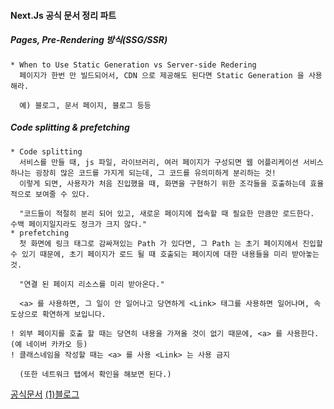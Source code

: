 #### Next.Js 공식 문서 정리 파트

##### Pages, Pre-Rendering 방식(SSG/SSR)

```
* When to Use Static Generation vs Server-side Redering
  페이지가 한번 만 빌드되어서, CDN 으로 제공해도 된다면 Static Generation 을 사용해라.

  예) 블로그, 문서 페이지, 블로그 등등
```

##### Code splitting & prefetching

```
* Code splitting
  서비스를 만들 때, js 파일, 라이브러리, 여러 페이지가 구성되면 웹 어플리케이션 서비스 하나는 굉장히 많은 코드를 가지게 되는데, 그 코드를 유의미하게 분리하는 것!
  이렇게 되면, 사용자가 처음 진입했을 때, 화면을 구현하기 위한 조각들을 호출하는데 효율적으로 보여줄 수 있다.

  "코드들이 적절히 분리 되어 있고, 새로운 페이지에 접속할 때 필요한 만큼만 로드한다. 수백 페이지일지라도 정크가 크지 않다."
* prefetching
  첫 화면에 링크 태그로 감싸져있는 Path 가 있다면, 그 Path 는 초기 페이지에서 진입할 수 있기 때문에, 초기 페이지가 로드 될 때 호출되는 페이지에 대한 내용들을 미리 받아놓는 것.

  "연결 된 페이지 리소스를 미리 받아온다."

  <a> 를 사용하면, 그 일이 안 일어나고 당연하게 <Link> 태그를 사용하면 일어나며, 속도상으로 확연하게 보입니다.

! 외부 페이지를 호출 할 때는 당연히 내용을 가져올 것이 없기 때문에, <a> 를 사용한다. (예 네이버 카카오 등)
! 클래스네임을 작성할 때는 <a> 를 사용 <Link> 는 사용 금지

  (또한 네트워크 탭에서 확인을 해보면 된다.)
```

[공식문서](https://nextjs.org/)
[(1)블로그](https://xtring-dev.tistory.com/entry/Nextjs-Nextjs-공식문서-파헤치기2-Nextjs의-기본적인-특징?category=1036806)
